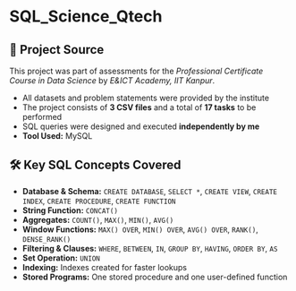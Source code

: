 # SQL_Science_Qtech  

## 📌 Project Source  
This project was part of assessments for the *Professional Certificate Course in Data Science* by *E&ICT Academy, IIT Kanpur*.  
- All datasets and problem statements were provided by the institute  
- The project consists of **3 CSV files** and a total of **17 tasks** to be performed 
- SQL queries were designed and executed **independently by me**  
- **Tool Used:** MySQL  


## 🛠️ Key SQL Concepts Covered  

- **Database & Schema:** `CREATE DATABASE`, `SELECT *`, `CREATE VIEW`, `CREATE INDEX`, `CREATE PROCEDURE`, `CREATE FUNCTION`  
- **String Function:** `CONCAT()`  
- **Aggregates:** `COUNT()`, `MAX()`, `MIN()`, `AVG()`  
- **Window Functions:** `MAX() OVER`, `MIN() OVER`, `AVG() OVER`, `RANK()`, `DENSE_RANK()`  
- **Filtering & Clauses:** `WHERE`, `BETWEEN`, `IN`, `GROUP BY`, `HAVING`, `ORDER BY`, `AS`  
- **Set Operation:** `UNION`  
- **Indexing:** Indexes created for faster lookups  
- **Stored Programs:** One stored procedure and one user-defined function  

